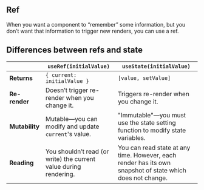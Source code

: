 ## Ref

When you want a component to “remember” some information,
but you don’t want that information to trigger new renders, you can use a ref.

## Differences between refs and state

|                | `useRef(initialValue)`                                            | `useState(initialValue)`                                                                                  |
| -------------- | ----------------------------------------------------------------- | --------------------------------------------------------------------------------------------------------- |
| **Returns**    | `{ current: initialValue }`                                       | `[value, setValue]`                                                                                       |
| **Re-render**  | Doesn’t trigger re-render when you change it.                     | Triggers re-render when you change it.                                                                    |
| **Mutability** | Mutable—you can modify and update `current`'s value.              | "Immutable"—you must use the state setting function to modify state variables.                            |
| **Reading**    | You shouldn’t read (or write) the current value during rendering. | You can read state at any time. However, each render has its own snapshot of state which does not change. |
